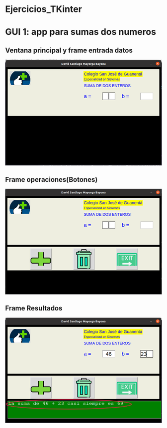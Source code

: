 # Ejercicios_TKinter
# GUI 1: app para sumas dos numeros 
## Ventana principal y frame entrada datos

![Ventana principal y Frame entrada](gui_01/img/ventana_principal.png "ventana principal y frame entrada")

## Frame operaciones(Botones)

![Frame operaciones](gui_01/img/frame_operaciones.png "frame operaciones")

## Frame Resultados 
![frame resultados](gui_01/img/frame_resultados.png "frame resultados")